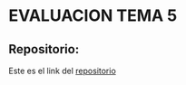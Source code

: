 # EVALUACION TEMA 5
<h2>Repositorio:</h2>

Este es el link del [repositorio](https://github.com/carmenm02/evtema5.git)
